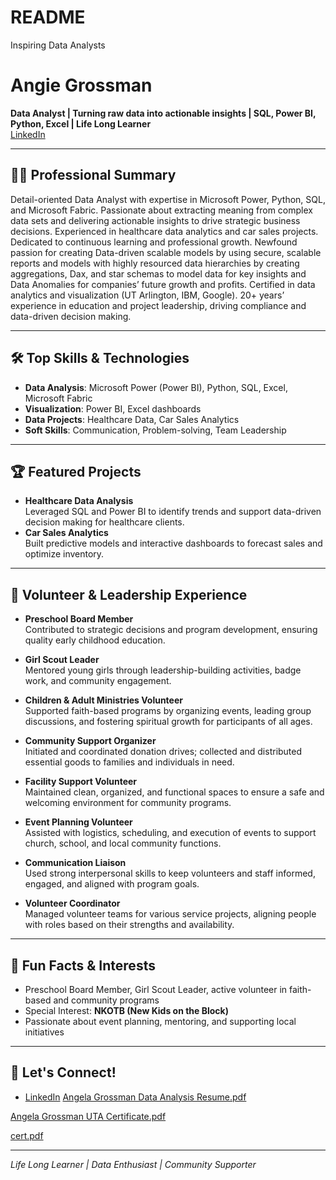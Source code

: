# README
Inspiring Data Analysts
# Angie Grossman

**Data Analyst | Turning raw data into actionable insights | SQL, Power BI, Python, Excel | Life Long Learner**  
[LinkedIn](www.linkin.com/in/angiegrossman)

---

## 👩‍💻 Professional Summary
Detail-oriented Data Analyst with expertise in Microsoft Power, Python, SQL, and Microsoft Fabric. Passionate about extracting meaning from complex data sets and delivering actionable insights to drive strategic business decisions. Experienced in healthcare data analytics and car sales projects. Dedicated to continuous learning and professional growth. Newfound passion for creating Data-driven scalable models by using secure, scalable reports and models with highly resourced data hierarchies by creating aggregations, Dax, and star schemas to model data for key insights and Data Anomalies for companies’ future growth and profits. Certified in data analytics and visualization (UT Arlington, IBM, Google). 20+ years’ experience in education and project leadership, driving compliance and data-driven decision making. 

---

## 🛠️ Top Skills & Technologies
- **Data Analysis**: Microsoft Power (Power BI), Python, SQL, Excel, Microsoft Fabric
- **Visualization**: Power BI, Excel dashboards
- **Data Projects**: Healthcare Data, Car Sales Analytics
- **Soft Skills**: Communication, Problem-solving, Team Leadership

---

## 🏆 Featured Projects
- **Healthcare Data Analysis**  
  Leveraged SQL and Power BI to identify trends and support data-driven decision making for healthcare clients.
- **Car Sales Analytics**  
  Built predictive models and interactive dashboards to forecast sales and optimize inventory.

---

## 🌟 Volunteer & Leadership Experience

- **Preschool Board Member**  
  Contributed to strategic decisions and program development, ensuring quality early childhood education.

- **Girl Scout Leader**  
  Mentored young girls through leadership-building activities, badge work, and community engagement.

- **Children & Adult Ministries Volunteer**  
  Supported faith-based programs by organizing events, leading group discussions, and fostering spiritual growth for participants of all ages.

- **Community Support Organizer**  
  Initiated and coordinated donation drives; collected and distributed essential goods to families and individuals in need.

- **Facility Support Volunteer**  
  Maintained clean, organized, and functional spaces to ensure a safe and welcoming environment for community programs.

- **Event Planning Volunteer**  
  Assisted with logistics, scheduling, and execution of events to support church, school, and local community functions.

- **Communication Liaison**  
  Used strong interpersonal skills to keep volunteers and staff informed, engaged, and aligned with program goals.

- **Volunteer Coordinator**  
  Managed volunteer teams for various service projects, aligning people with roles based on their strengths and availability.

---

## 🎉 Fun Facts & Interests

- Preschool Board Member, Girl Scout Leader, active volunteer in faith-based and community programs
- Special Interest: **NKOTB (New Kids on the Block)**
- Passionate about event planning, mentoring, and supporting local initiatives

---

## 📢 Let's Connect!
- [LinkedIn](www.linkin.com/in/angiegrossman)
[Angela Grossman Data Analysis Resume.pdf](https://github.com/user-attachments/files/20683236/Angela.Grossman.Data.Analysis.Resume.pdf)

[Angela Grossman UTA Certificate.pdf](https://github.com/user-attachments/files/20683238/Angela.Grossman.UTA.Certificate.pdf)

[cert.pdf](https://github.com/user-attachments/files/20683251/cert.pdf)

---

*Life Long Learner | Data Enthusiast | Community Supporter*
